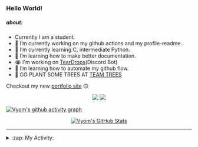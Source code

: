 ### Hello World!

##### about:
- Currently I am a student.
- 🔭 I’m currently working on my github actions and my profile-readme. 
- 🌱 I’m currently learning C, intermediate Python.
- 🌱 I’m learning how to make better documentation.
- 😭 I'm working on [TearDrops](https://github.com/Vyvy-vi/TearDrops)(Discord Bot)
- 🌱 I’m learning how to automate my github flow.
- 🌱 GO PLANT SOME TREES AT [TEAM TREES](https://teamtrees.org/)

Checkout my new [portfolio site](https://vyvy-vi.github.io/portfolio) 🙃

<p align="center">
  <a href="https://twitter.com/Vyvy_viM"><img target="_blank" src="https://img.shields.io/badge/twitter%20@Vyvy_viM-0D95E8?style=for-the-badge&logo=twitter&logoColor=white"/></a> 
  <a href="https://vyvy-vi.github.io/portfolio"><img target="_blank" src="https://img.shields.io/badge/-I%27m_craving_for_open_source-green?style=for-the-badge&logo=github&logoColor=black"/></a> 
</p>

[![Vyom's github activity graph](https://activity-graph.herokuapp.com/graph?username=Vyvy-vi)](https://github.com/ashutosh00710/github-readme-activity-graph)

<p align="center">
<a href="https://github.com/Vyvy-vi/Vyvy-vi">
  <img src="https://profile-readme-git-master.vyvy-vi.vercel.app/api?username=Vyvy-vi&show_icons=true&line_height=27&count_private=true&title_color=ffffff&text_color=c9cacc&icon_color=2bbc8a&bg_color=1d1f21" alt="Vyom's GitHub Stats" />
</a>
</p>


---
<details>
  <summary>:zap: My Activity:</summary>
  
<!--START_SECTION:waka-->
**I'm an Early 🐤** 

```text
🌞 Morning    30 commits     █████████░░░░░░░░░░░░░░░░   37.97% 
🌆 Daytime    12 commits     ███░░░░░░░░░░░░░░░░░░░░░░   15.19% 
🌃 Evening    15 commits     ████░░░░░░░░░░░░░░░░░░░░░   18.99% 
🌙 Night      22 commits     ███████░░░░░░░░░░░░░░░░░░   27.85%

```
📅 **I'm Most Productive on Saturday** 

```text
Monday       13 commits     ████░░░░░░░░░░░░░░░░░░░░░   16.46% 
Tuesday      7 commits      ██░░░░░░░░░░░░░░░░░░░░░░░   8.86% 
Wednesday    13 commits     ████░░░░░░░░░░░░░░░░░░░░░   16.46% 
Thursday     6 commits      ██░░░░░░░░░░░░░░░░░░░░░░░   7.59% 
Friday       13 commits     ████░░░░░░░░░░░░░░░░░░░░░   16.46% 
Saturday     15 commits     ████░░░░░░░░░░░░░░░░░░░░░   18.99% 
Sunday       12 commits     ███░░░░░░░░░░░░░░░░░░░░░░   15.19%

```


📊 **This Week I Spent My Time On** 

```text
🔥 Editors: 
Vim                      7 hrs 49 mins       █████████████████░░░░░░░░   67.76% 
VS Code                  3 hrs 43 mins       ████████░░░░░░░░░░░░░░░░░   32.24%

🐱‍💻 Projects: 
thesaintsheritage.org    4 hrs 42 mins       ██████████░░░░░░░░░░░░░░░   40.68% 
TearDrops                3 hrs 17 mins       ███████░░░░░░░░░░░░░░░░░░   28.42% 
Unknown Project          2 hrs 50 mins       ██████░░░░░░░░░░░░░░░░░░░   24.51% 
.dotfiles                21 mins             ░░░░░░░░░░░░░░░░░░░░░░░░░   3.16% 
discord-rpc              6 mins              ░░░░░░░░░░░░░░░░░░░░░░░░░   0.98%

```


<!--END_SECTION:waka-->
</details>
